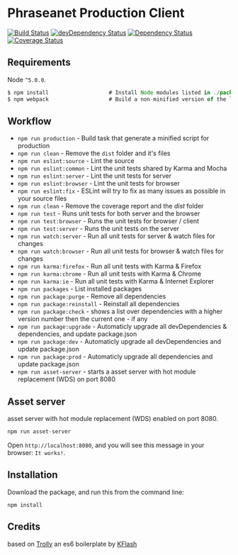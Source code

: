 # Phraseanet Production Client
[![Build Status](https://travis-ci.org/lostdalek/Phraseanet-production-client.svg?branch=master)](https://travis-ci.org/lostdalek/Phraseanet-production-client)
[![devDependency Status](https://david-dm.org/lostdalek/Phraseanet-production-client/dev-status.svg)](https://david-dm.org/lostdalek/Phraseanet-production-client#info=devDependencies)
[![Dependency Status](https://david-dm.org/lostdalek/Phraseanet-production-client.svg)](https://david-dm.org/lostdalek/Phraseanet-production-client)
[![Coverage Status](https://coveralls.io/repos/github/lostdalek/Phraseanet-production-client/badge.svg?branch=master)](https://coveralls.io/github/lostdalek/Phraseanet-production-client?branch=master)


## Requirements

Node `^5.0.0`.

```js
$ npm install                   # Install Node modules listed in ./package.json
$ npm webpack                   # Build a non-minified version of the library
```

## Workflow

* `npm run production` - Build task that generate a minified script for production
* `npm run clean` - Remove the `dist` folder and it's files
* `npm run eslint:source` - Lint the source
* `npm run eslint:common` - Lint the unit tests shared by Karma and Mocha
* `npm run eslint:server` - Lint the unit tests for server
* `npm run eslint:browser` - Lint the unit tests for browser
* `npm run eslint:fix` - ESLint will try to fix as many issues as possible in your source files
* `npm run clean` - Remove the coverage report and the *dist* folder
* `npm run test` - Runs unit tests for both server and the browser
* `npm run test:browser` - Runs the unit tests for browser / client
* `npm run test:server` - Runs the unit tests on the server
* `npm run watch:server` - Run all unit tests for server & watch files for changes
* `npm run watch:browser` - Run all unit tests for browser & watch files for changes
* `npm run karma:firefox` - Run all unit tests with Karma & Firefox
* `npm run karma:chrome` - Run all unit tests with Karma & Chrome
* `npm run karma:ie` - Run all unit tests with Karma & Internet Explorer
* `npm run packages` - List installed packages
* `npm run package:purge` - Remove all dependencies
* `npm run package:reinstall` - Reinstall all dependencies
* `npm run package:check` - shows a list over dependencies with a higher version number then the current one - if any 
* `npm run package:upgrade` - Automaticly upgrade all devDependencies & dependencies, and update package.json
* `npm run package:dev` - Automaticly upgrade all devDependencies and update package.json
* `npm run package:prod` - Automaticly upgrade all dependencies and update package.json
* `npm run asset-server` - starts a asset server with hot module replacement (WDS) on port 8080

## Asset server

asset server with hot module replacement (WDS) enabled on port 8080.

```js
npm run asset-server
```

Open `http://localhost:8080`, and you will see this message in your browser: `It works!`.

## Installation

Download the package, and run this from the command line:

```
npm install 
```

[trav_img]: https://api.travis-ci.org/lostdalek/Phraseanet-production-client.svg
[trav_site]: https://travis-ci.org/lostdalek/Phraseanet-production-client.svg?branch=master

## Credits

based on [Trolly](https://github.com/Kflash/trolly) an es6 boilerplate by [KFlash](https://github.com/kflash)

